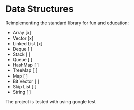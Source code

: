# Data Structures

Reimplementing the standard library for fun and education:

* Array       [x]
* Vector      [x]
* Linked List [x]
* Deque       [ ]
* Stack       [ ]
* Queue       [ ]
* HashMap     [ ]
* TreeMap     [ ]
* Map         [ ]
* Bit Vector  [ ]
* Skip List   [ ]
* String      [ ]

The project is tested with using google test
